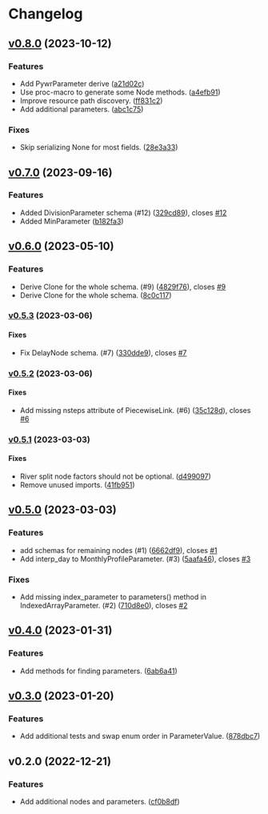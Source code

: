 # Changelog

## [v0.8.0](https://github.com/pywr/pywr-schema/compare/v0.7.0...v0.8.0) (2023-10-12)

### Features

* Add PywrParameter derive
([a21d02c](https://github.com/pywr/pywr-schema/commit/a21d02cf0416f957a61bed9c8541799b656bfa78))
* Use proc-macro to generate some Node methods.
([a4efb91](https://github.com/pywr/pywr-schema/commit/a4efb91f7058770ad6953304c531508619374bce))
* Improve resource path discovery.
([ff831c2](https://github.com/pywr/pywr-schema/commit/ff831c23b135c16bb6521a3689cbf724bb502bf9))
* Add additional parameters.
([abc1c75](https://github.com/pywr/pywr-schema/commit/abc1c757d0e11292e1cf4b23d0abcee6501f732c))

### Fixes

* Skip serializing None for most fields.
([28e3a33](https://github.com/pywr/pywr-schema/commit/28e3a3376154acd51fe2fe6059f507c9e62f90bd))

## [v0.7.0](https://github.com/pywr/pywr-schema/compare/v0.6.0...v0.7.0) (2023-09-16)

### Features

* Added DivisionParameter schema (#12)
([329cd89](https://github.com/pywr/pywr-schema/commit/329cd898cf596d28873c51fd55ff4cbe0e5d5e09)),
closes [#12](https://github.com/pywr/pywr-schema/issues/12)
* Added MinParameter 
([b182fa3](https://github.com/pywr/pywr-schema/commit/b182fa3981057148fb8555fff03dccd708d5052d))

## [v0.6.0](https://github.com/pywr/pywr-schema/compare/v0.5.3...v0.6.0) (2023-05-10)

### Features

* Derive Clone for the whole schema. (#9)
([4829f76](https://github.com/pywr/pywr-schema/commit/4829f76b09a32dbf6ab965334dff04df0644acc1)),
closes [#9](https://github.com/pywr/pywr-schema/issues/9)
* Derive Clone for the whole schema.
([8c0c117](https://github.com/pywr/pywr-schema/commit/8c0c117d7d7897d51964b690913b5081311c55a0))

### [v0.5.3](https://github.com/pywr/pywr-schema/compare/v0.5.2...v0.5.3) (2023-03-06)

#### Fixes

* Fix DelayNode schema. (#7)
([330dde9](https://github.com/pywr/pywr-schema/commit/330dde97c62342b5be33e54974e511b24a376c07)),
closes [#7](https://github.com/pywr/pywr-schema/issues/7)

### [v0.5.2](https://github.com/pywr/pywr-schema/compare/v0.5.1...v0.5.2) (2023-03-06)

#### Fixes

* Add missing nsteps attribute of PiecewiseLink. (#6)
([35c128d](https://github.com/pywr/pywr-schema/commit/35c128df4f001de685d877026365353d995bbe63)),
closes [#6](https://github.com/pywr/pywr-schema/issues/6)

### [v0.5.1](https://github.com/pywr/pywr-schema/compare/v0.5.0...v0.5.1) (2023-03-03)

#### Fixes

* River split node factors should not be optional.
([d499097](https://github.com/pywr/pywr-schema/commit/d499097e0212513f79686f61586cf30642e6ecdf))
* Remove unused imports.
([41fb951](https://github.com/pywr/pywr-schema/commit/41fb95169f2e8878e85301c94418321b5bff3959))

## [v0.5.0](https://github.com/pywr/pywr-schema/compare/v0.4.0...v0.5.0) (2023-03-03)

### Features

* add schemas for remaining nodes (#1)
([6662df9](https://github.com/pywr/pywr-schema/commit/6662df9bc62117fa09ab4ca32a7d772b4437a383)),
closes [#1](https://github.com/pywr/pywr-schema/issues/1)
* Add interp_day to MonthlyProfileParameter. (#3)
([5aafa46](https://github.com/pywr/pywr-schema/commit/5aafa4633a6d696818eb694d19ae128e7d41c301)),
closes [#3](https://github.com/pywr/pywr-schema/issues/3)

### Fixes

* Add missing index_parameter to parameters() method in IndexedArrayParameter.
(#2)
([710d8e0](https://github.com/pywr/pywr-schema/commit/710d8e0e2211fbc117e070766520798da6daaedd)),
closes [#2](https://github.com/pywr/pywr-schema/issues/2)

## [v0.4.0](https://github.com/pywr/pywr-schema/compare/v0.3.0...v0.4.0) (2023-01-31)

### Features

* Add methods for finding parameters.
([6ab6a41](https://github.com/pywr/pywr-schema/commit/6ab6a41ac1427b391d2dedc8518d4246f9e74ae4))

## [v0.3.0](https://github.com/pywr/pywr-schema/compare/v0.2.0...v0.3.0) (2023-01-20)

### Features

* Add additional tests and swap enum order in ParameterValue.
([878dbc7](https://github.com/pywr/pywr-schema/commit/878dbc795150dc497fd095d59572d51c6a2da452))

## v0.2.0 (2022-12-21)

### Features

* Add additional nodes and parameters.
([cf0b8df](https://github.com/pywr/pywr-schema/commit/cf0b8df4c0bff260fbbd28f72a272b5bd8ed0c99))
